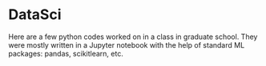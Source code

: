 # DataSci

Here are a few python codes worked on in a class in graduate school. 
They were mostly written in a Jupyter notebook with the help of standard ML packages: pandas, scikitlearn, etc. 
